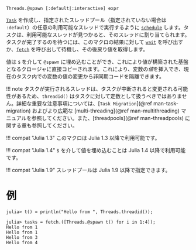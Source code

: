 ```
Threads.@spawn [:default|:interactive] expr
```

[`Task`](@ref) を作成し、指定されたスレッドプール（指定されていない場合は `:default`）の任意の利用可能なスレッドで実行するように [`schedule`](@ref) します。タスクは、利用可能なスレッドが見つかると、そのスレッドに割り当てられます。タスクが完了するのを待つには、このマクロの結果に対して [`wait`](@ref) を呼び出すか、[`fetch`](@ref) を呼び出して待機し、その後戻り値を取得します。

値は `$` を介して `@spawn` に埋め込むことができ、これにより値が構築された基盤となるクロージャに直接コピーされます。これにより、変数の*値*を挿入でき、現在のタスク内での変数の値の変更から非同期コードを隔離できます。

!!! note
    タスクが実行されるスレッドは、タスクが中断されると変更される可能性があるため、`threadid()` はタスクに対して定数として扱うべきではありません。詳細な重要な注意事項については、[`Task Migration`](@ref man-task-migration) およびより広範な [multi-threading](@ref man-multithreading) マニュアルを参照してください。また、[threadpools](@ref man-threadpools) に関する章も参照してください。


!!! compat "Julia 1.3"
    このマクロは Julia 1.3 以降で利用可能です。


!!! compat "Julia 1.4"
    `$` を介して値を埋め込むことは Julia 1.4 以降で利用可能です。


!!! compat "Julia 1.9"
    スレッドプールは Julia 1.9 以降で指定できます。


# 例

```julia-repl
julia> t() = println("Hello from ", Threads.threadid());

julia> tasks = fetch.([Threads.@spawn t() for i in 1:4]);
Hello from 1
Hello from 1
Hello from 3
Hello from 4
```
